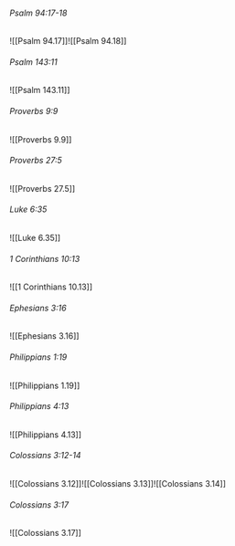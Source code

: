 ###### Psalm 94:17-18

![[Psalm 94.17]]![[Psalm 94.18]]

###### Psalm 143:11

![[Psalm 143.11]]

###### Proverbs 9:9

![[Proverbs 9.9]]

###### Proverbs 27:5

![[Proverbs 27.5]]

###### Luke 6:35

![[Luke 6.35]]

###### 1 Corinthians 10:13

![[1 Corinthians 10.13]]

###### Ephesians 3:16

![[Ephesians 3.16]]

###### Philippians 1:19

![[Philippians 1.19]]

###### Philippians 4:13

![[Philippians 4.13]]

###### Colossians 3:12-14

![[Colossians 3.12]]![[Colossians 3.13]]![[Colossians 3.14]]

###### Colossians 3:17

![[Colossians 3.17]]